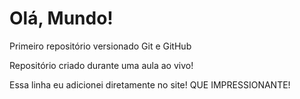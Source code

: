 # Olá, Mundo!
 Primeiro repositório versionado Git e GitHub

Repositório criado durante uma aula ao vivo!

Essa linha eu adicionei diretamente no site! QUE IMPRESSIONANTE!
